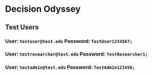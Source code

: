 # Decision Odyssey

## Test Users

### User: `testuser@test.edu` Password: `TestUser1234567;`

### User: `testresearcher@test.edu` Password: `TestResearcher1;`

### User: `testadmin@test.edu` Password: `TestAdmin123456;`